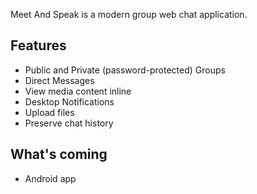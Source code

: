 Meet And Speak is a modern group web chat application.

Features
--------
* Public and Private (password-protected) Groups
* Direct Messages
* View media content inline
* Desktop Notifications
* Upload files
* Preserve chat history

What's coming
-------------
* Android app

